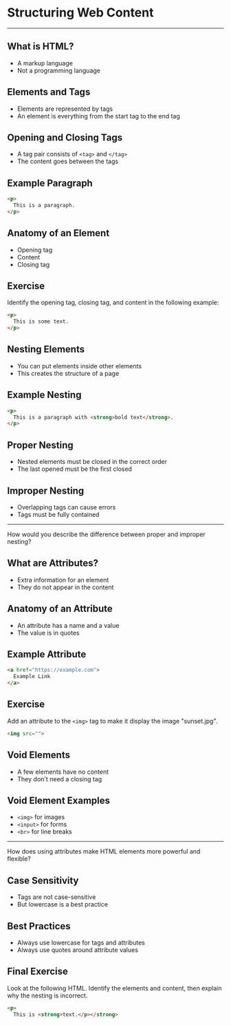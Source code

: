 # Structuring Web Content

-----

## What is HTML?

- A markup language
- Not a programming language

## Elements and Tags

- Elements are represented by tags
- An element is everything from the start tag to the end tag

## Opening and Closing Tags

- A tag pair consists of `<tag>` and `</tag>`
- The content goes between the tags

## Example Paragraph

```html
<p>
  This is a paragraph.
</p>
```

## Anatomy of an Element

- Opening tag
- Content
- Closing tag

## Exercise

Identify the opening tag, closing tag, and content in the following example:

```html
<p>
  This is some text.
</p>
```

## Nesting Elements

- You can put elements inside other elements
- This creates the structure of a page

## Example Nesting

```html
<p>
  This is a paragraph with <strong>bold text</strong>.
</p>
```

## Proper Nesting

- Nested elements must be closed in the correct order
- The last opened must be the first closed

## Improper Nesting

- Overlapping tags can cause errors
- Tags must be fully contained

-----

How would you describe the difference between proper and improper nesting?

## What are Attributes?

- Extra information for an element
- They do not appear in the content

## Anatomy of an Attribute

- An attribute has a name and a value
- The value is in quotes

## Example Attribute

```html
<a href="https://example.com">
  Example Link
</a>
```

## Exercise

Add an attribute to the `<img>` tag to make it display the image "sunset.jpg".

```html
<img src="">
```

## Void Elements

- A few elements have no content
- They don't need a closing tag

## Void Element Examples

- `<img>` for images
- `<input>` for forms
- `<br>` for line breaks

-----

How does using attributes make HTML elements more powerful and flexible?

## Case Sensitivity

- Tags are not case-sensitive
- But lowercase is a best practice

## Best Practices

- Always use lowercase for tags and attributes
- Always use quotes around attribute values

## Final Exercise

Look at the following HTML. Identify the elements and content, then explain why the nesting is incorrect.

```html
<p>
  This is <strong>text.</p></strong>
```
